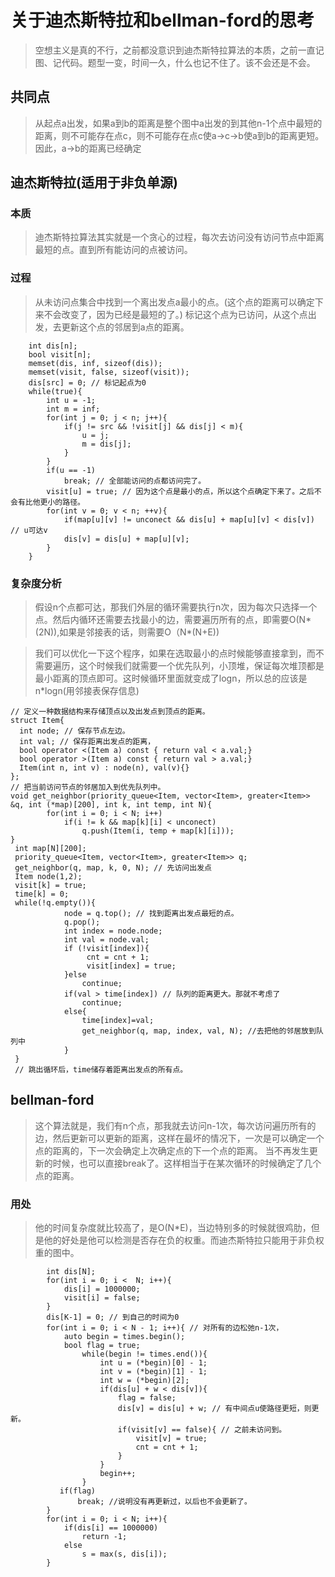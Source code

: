 # 关于迪杰斯特拉和bellman-ford的思考
> 空想主义是真的不行，之前都没意识到迪杰斯特拉算法的本质，之前一直记图、记代码。题型一变，时间一久，什么也记不住了。该不会还是不会。

## 共同点
> 从起点a出发，如果a到b的距离是整个图中a出发的到其他n-1个点中最短的距离，则不可能存在点c，则不可能存在点c使a->c->b使a到b的距离更短。因此，a->b的距离已经确定

## 迪杰斯特拉(适用于非负单源)
### 本质
> 迪杰斯特拉算法其实就是一个贪心的过程，每次去访问没有访问节点中距离最短的点。直到所有能访问的点被访问。

### 过程
> 从未访问点集合中找到一个离出发点a最小的点。(这个点的距离可以确定下来不会改变了，因为已经是最短的了。) 标记这个点为已访问，从这个点出发，去更新这个点的邻居到a点的距离。
```
	int dis[n];
	bool visit[n];
	memset(dis, inf, sizeof(dis));
	memset(visit, false, sizeof(visit));
	dis[src] = 0; // 标记起点为0
	while(true){
		int u = -1;
		int m = inf;
		for(int j = 0; j < n; j++){
			if(j != src && !visit[j] && dis[j] < m){
				u = j;
				m = dis[j];
			}
		}
		if(u == -1)
			break; // 全部能访问的点都访问完了。
	    visit[u] = true; // 因为这个点是最小的点，所以这个点确定下来了。之后不会有比他更小的路径。
	    for(int v = 0; v < n; ++v){
		    if(map[u][v] != unconect && dis[u] + map[u][v] < dis[v]) // u可达v
		    dis[v] = dis[u] + map[u][v];
		}		
	}
```
### 复杂度分析
> 假设n个点都可达，那我们外层的循环需要执行n次，因为每次只选择一个点。然后内循环还需要去找最小的边，需要遍历所有的点，即需要O(N*(2N)),如果是邻接表的话，则需要O（N*(N+E))

> 我们可以优化一下这个程序，如果在选取最小的点时候能够直接拿到，而不需要遍历，这个时候我们就需要一个优先队列，小顶堆，保证每次堆顶都是最小距离的顶点即可。这时候循环里面就变成了logn，所以总的应该是n*logn(用邻接表保存信息)
```
// 定义一种数据结构来存储顶点以及出发点到顶点的距离。
struct Item{
  int node; // 保存节点左边。
  int val; // 保存距离出发点的距离， 
  bool operator <(Item a) const { return val < a.val;}
  bool operator >(Item a) const { return val > a.val;}  
  Item(int n, int v) : node(n), val(v){}
};
// 把当前访问节点的邻居加入到优先队列中。
void get_neighbor(priority_queue<Item, vector<Item>, greater<Item>> &q, int (*map)[200], int k, int temp, int N){
        for(int i = 0; i < N; i++)
            if(i != k && map[k][i] < unconect)
                q.push(Item(i, temp + map[k][i]));
}
 int map[N][200];
 priority_queue<Item, vector<Item>, greater<Item>> q;
 get_neighbor(q, map, k, 0, N); // 先访问出发点
 Item node(1,2);
 visit[k] = true;
 time[k] = 0;
 while(!q.empty()){
            node = q.top(); // 找到距离出发点最短的点。
            q.pop();
            int index = node.node;
            int val = node.val;
            if (!visit[index]){
                 cnt = cnt + 1;
                 visit[index] = true;
            }else
                continue;
            if(val > time[index]) // 队列的距离更大。那就不考虑了
                continue;
            else{
                time[index]=val;
                get_neighbor(q, map, index, val, N); //去把他的邻居放到队列中
            }
 }
 // 跳出循环后，time储存着距离出发点的所有点。   
```

## bellman-ford
>  这个算法就是，我们有n个点，那我就去访问n-1次，每次访问遍历所有的边，然后更新可以更新的距离，这样在最坏的情况下，一次是可以确定一个点的距离的，下一次会确定上次确定点的下一个点的距离。 当不再发生更新的时候，也可以直接break了。这样相当于在某次循环的时候确定了几个点的距离。

### 用处
> 他的时间复杂度就比较高了，是O(N*E)，当边特别多的时候就很鸡肋，但是他的好处是他可以检测是否存在负的权重。而迪杰斯特拉只能用于非负权重的图中。

```
        int dis[N];
        for(int i = 0; i <  N; i++){
            dis[i] = 1000000;
            visit[i] = false;
        }
        dis[K-1] = 0; // 到自己的时间为0
        for(int i = 0; i < N - 1; i++){ // 对所有的边松弛n-1次，
            auto begin = times.begin();
            bool flag = true;
                while(begin != times.end()){
                    int u = (*begin)[0] - 1;
                    int v = (*begin)[1] - 1;
                    int w = (*begin)[2];
                    if(dis[u] + w < dis[v]){
                        flag = false;
                        dis[v] = dis[u] + w; // 有中间点u使路径更短，则更新。
                        if(visit[v] == false){ // 之前未访问到。
                            visit[v] = true;
                            cnt = cnt + 1;
                        }
                    }
                    begin++;
                }
           if(flag)
               break; //说明没有再更新过，以后也不会更新了。
        }
        for(int i = 0; i < N; i++){
            if(dis[i] == 1000000)
                return -1;
            else
                s = max(s, dis[i]);
        }
```
